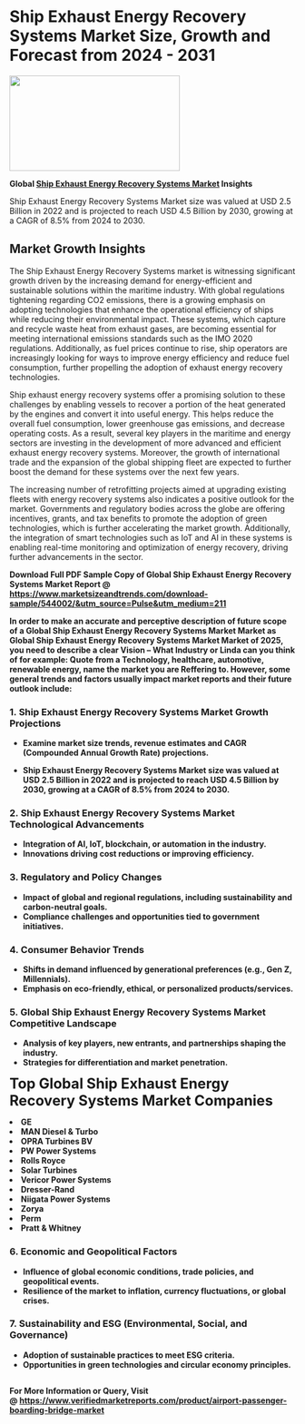 <H1>Ship Exhaust Energy Recovery Systems Market Size, Growth and Forecast from 2024 - 2031</H1><img class="aligncenter size-medium wp-image-584254" src="https://thirdeyenews.in/wp-content/uploads/2024/09/Global-Market-Research-300x168.jpeg" alt="" width="300" height="168" /><p><strong>Global&nbsp;<a href="https://www.marketsizeandtrends.com/download-sample/544002/&amp;utm_source=Pulse&amp;utm_medium=211">Ship Exhaust Energy Recovery Systems Market</a> Insights</strong></p><p>Ship Exhaust Energy Recovery Systems Market size was valued at USD 2.5 Billion in 2022 and is projected to reach USD 4.5 Billion by 2030, growing at a CAGR of 8.5% from 2024 to 2030.</p><p><h2>Market Growth Insights</h2> <p>The Ship Exhaust Energy Recovery Systems market is witnessing significant growth driven by the increasing demand for energy-efficient and sustainable solutions within the maritime industry. With global regulations tightening regarding CO2 emissions, there is a growing emphasis on adopting technologies that enhance the operational efficiency of ships while reducing their environmental impact. These systems, which capture and recycle waste heat from exhaust gases, are becoming essential for meeting international emissions standards such as the IMO 2020 regulations. Additionally, as fuel prices continue to rise, ship operators are increasingly looking for ways to improve energy efficiency and reduce fuel consumption, further propelling the adoption of exhaust energy recovery technologies.</p> <p><strong></strong></p> <p>Ship exhaust energy recovery systems offer a promising solution to these challenges by enabling vessels to recover a portion of the heat generated by the engines and convert it into useful energy. This helps reduce the overall fuel consumption, lower greenhouse gas emissions, and decrease operating costs. As a result, several key players in the maritime and energy sectors are investing in the development of more advanced and efficient exhaust energy recovery systems. Moreover, the growth of international trade and the expansion of the global shipping fleet are expected to further boost the demand for these systems over the next few years.</p> <p>The increasing number of retrofitting projects aimed at upgrading existing fleets with energy recovery systems also indicates a positive outlook for the market. Governments and regulatory bodies across the globe are offering incentives, grants, and tax benefits to promote the adoption of green technologies, which is further accelerating the market growth. Additionally, the integration of smart technologies such as IoT and AI in these systems is enabling real-time monitoring and optimization of energy recovery, driving further advancements in the sector.</p> <p><strong></p><p><span class=""><strong>Download Full PDF Sample Copy of Global Ship Exhaust Energy Recovery Systems Market Report</strong> @ <a href="https://www.marketsizeandtrends.com/download-sample/544002/&amp;utm_source=Pulse&amp;utm_medium=211" target="_blank">https://www.marketsizeandtrends.com/download-sample/544002/&amp;utm_source=Pulse&amp;utm_medium=211</a></span></p><p>In order to make an accurate and perceptive description of future scope of a Global&nbsp;Ship Exhaust Energy Recovery Systems Market Market as Global&nbsp;Ship Exhaust Energy Recovery Systems Market Market of 2025, you need to describe a clear Vision &ndash; What Industry or Linda can you think of for example: Quote from a Technology, healthcare, automotive, renewable energy, name the market you are Reffering to. However, some general trends and factors usually impact market reports and their future outlook include:</p><h3>1.&nbsp;<strong>Ship Exhaust Energy Recovery Systems Market Growth Projections</strong></h3><ul><li>Examine market size trends, revenue estimates and CAGR (Compounded Annual Growth Rate) projections.</li><li><p>Ship Exhaust Energy Recovery Systems Market size was valued at USD 2.5 Billion in 2022 and is projected to reach USD 4.5 Billion by 2030, growing at a CAGR of 8.5% from 2024 to 2030.</p></li></ul><h3>2.&nbsp;<strong>Ship Exhaust Energy Recovery Systems Market Technological Advancements</strong></h3><ul><li>Integration of AI, IoT, blockchain, or automation in the industry.</li><li>Innovations driving cost reductions or improving efficiency.</li></ul><h3>3.&nbsp;<strong>Regulatory and Policy Changes</strong></h3><ul><li>Impact of global and regional regulations, including sustainability and carbon-neutral goals.</li><li>Compliance challenges and opportunities tied to government initiatives.</li></ul><h3>4.&nbsp;<strong>Consumer Behavior Trends</strong></h3><ul><li>Shifts in demand influenced by generational preferences (e.g., Gen Z, Millennials).</li><li>Emphasis on eco-friendly, ethical, or personalized products/services.</li></ul><h3>5.&nbsp;<strong>Global Ship Exhaust Energy Recovery Systems Market Competitive Landscape</strong></h3><ul><li>Analysis of key players, new entrants, and partnerships shaping the industry.</li><li>Strategies for differentiation and market penetration.</li></ul><p data-pm-slice="1 1 []"><span style="color: inherit; font-family: inherit; font-size: 25px;">Top Global Ship Exhaust Energy Recovery Systems Market Companies</span></p><div class="" data-test-id=""><p><li>GE</li><li> MAN Diesel & Turbo</li><li> OPRA Turbines BV</li><li> PW Power Systems</li><li> Rolls Royce</li><li> Solar Turbines</li><li> Vericor Power Systems</li><li> Dresser-Rand</li><li> Niigata Power Systems</li><li> Zorya</li><li> Perm</li><li> Pratt & Whitney</li></p></div><h3>6.&nbsp;<strong>Economic and Geopolitical Factors</strong></h3><ul><li>Influence of global economic conditions, trade policies, and geopolitical events.</li><li>Resilience of the market to inflation, currency fluctuations, or global crises.</li></ul><h3>7.&nbsp;<strong>Sustainability and ESG (Environmental, Social, and Governance)</strong></h3><ul><li>Adoption of sustainable practices to meet ESG criteria.</li><li>Opportunities in green technologies and circular economy principles.</li></ul><h2><strong style="font-size: 14px;">For More Information or Query, Visit @&nbsp;</strong><a style="background-color: #ffffff; font-size: 14px;" href="https://www.marketsizeandtrends.com/report/ship-exhaust-energy-recovery-systems-market/" target="_blank">https://www.verifiedmarketreports.com/product/airport-passenger-boarding-bridge-market</a></h2>
